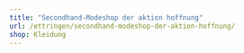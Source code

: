 ```yaml
---
title: "Secondhand-Modeshop der aktion hoffnung"
url: /ettringen/secondhand-modeshop-der-aktion-hoffnung/
shop: Kleidung
---
```

